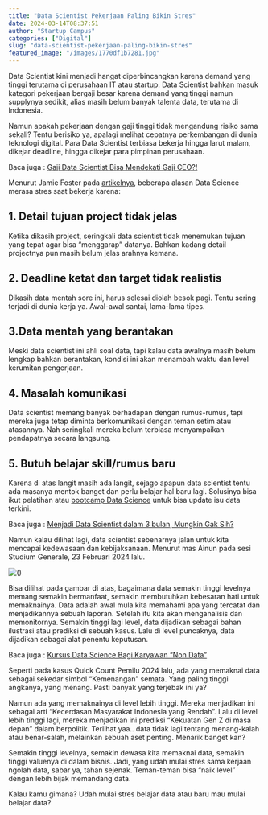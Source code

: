 ```yaml
---
title: "Data Scientist Pekerjaan Paling Bikin Stres"
date: 2024-03-14T08:37:51
author: "Startup Campus"
categories: ["Digital"]
slug: "data-scientist-pekerjaan-paling-bikin-stres"
featured_image: "/images/1770df1b7281.jpg"
---
```


Data Scientist kini menjadi hangat diperbincangkan karena demand yang tinggi terutama di perusahaan IT atau startup. Data Scientist bahkan masuk kategori pekerjaan bergaji besar karena demand yang tinggi namun supplynya sedikit, alias masih belum banyak talenta data, terutama di Indonesia.

Namun apakah pekerjaan dengan gaji tinggi tidak mengandung risiko sama sekali? Tentu berisiko ya, apalagi melihat cepatnya perkembangan di dunia teknologi digital. Para Data Scientist terbiasa bekerja hingga larut malam, dikejar deadline, hingga dikejar para pimpinan perusahaan.

Baca juga : [Gaji Data Scientist Bisa Mendekati Gaji CEO?!](https://startupcampus.id/blog/gaji-data-scientist-bisa-mendekati-gaji-ceo/)

Menurut Jamie Foster pada [artikelnya](https://www.jamiefosterscience.com/is-data-science-a-stressful-job), beberapa alasan Data Science merasa stres saat bekerja karena:

## 1. Detail tujuan project tidak jelas

Ketika dikasih project, seringkali data scientist tidak menemukan tujuan yang tepat agar bisa “menggarap” datanya. Bahkan kadang detail projectnya pun masih belum jelas arahnya kemana.

## 2. Deadline ketat dan target tidak realistis

Dikasih data mentah sore ini, harus selesai diolah besok pagi. Tentu sering terjadi di dunia kerja ya. Awal-awal santai, lama-lama tipes.

## 3.Data mentah yang berantakan

Meski data scientist ini ahli soal data, tapi kalau data awalnya masih belum lengkap bahkan berantakan, kondisi ini akan menambah waktu dan level kerumitan pengerjaan.

## 4. Masalah komunikasi

Data scientist memang banyak berhadapan dengan rumus-rumus, tapi mereka juga tetap diminta berkomunikasi dengan teman setim atau atasannya. Nah seringkali mereka belum terbiasa menyampaikan pendapatnya secara langsung.

## 5. Butuh belajar skill/rumus baru

Karena di atas langit masih ada langit, sejago apapun data scientist tentu ada masanya mentok banget dan perlu belajar hal baru lagi. Solusinya bisa ikut pelatihan atau [bootcamp Data Science](https://startupcampus.id/public-bootcamp/data-science) untuk bisa update isu data terkini.

Baca juga : [Menjadi Data Scientist dalam 3 bulan, Mungkin Gak Sih?](https://startupcampus.id/blog/menjadi-data-scientist-hanya-dalam-3-bulan-mungkin-gak-sih/)

Namun kalau dilihat lagi, data scientist sebenarnya jalan untuk kita mencapai kedewasaan dan kebijaksanaan. Menurut mas Ainun pada sesi Studium Generale, 23 Februari 2024 lalu.

![()](https://lh7-us.googleusercontent.com/PZXEOuv0XTzRaB_rcCLRMbPb_JciUU1VXtaCJngVckXnAmZr0_t_IUw9l1vrKsZyHiND-VAWFx9KLq2iCXB5TCircE8XEEZi-lQEX9HGBsaFLzy2M-4VQ-N-Wo-X7bo6jmx8YGq4WyvMmg7ga0XEx3g)

Bisa dilihat pada gambar di atas, bagaimana data semakin tinggi levelnya memang semakin bermanfaat, semakin membutuhkan kebesaran hati untuk memaknainya. Data adalah awal mula kita memahami apa yang tercatat dan menjadikannya sebuah laporan. Setelah itu kita akan menganalisis dan memonitornya. Semakin tinggi lagi level, data dijadikan sebagai bahan ilustrasi atau prediksi di sebuah kasus. Lalu di level puncaknya, data dijadikan sebagai alat penentu keputusan.

Baca juga : [Kursus Data Science Bagi Karyawan “Non Data”](https://startupcampus.id/blog/kursus-data-science-bagi-karyawan-non-data/)

Seperti pada kasus Quick Count Pemilu 2024 lalu, ada yang memaknai data sebagai sekedar simbol “Kemenangan” semata. Yang paling tinggi angkanya, yang menang. Pasti banyak yang terjebak ini ya?

Namun ada yang memaknainya di level lebih tinggi. Mereka menjadikan ini sebagai arti “Kecerdasan Masyarakat Indonesia yang Rendah”. Lalu di level lebih tinggi lagi, mereka menjadikan ini prediksi “Kekuatan Gen Z di masa depan” dalam berpolitik. Terlihat yaa.. data tidak lagi tentang menang-kalah atau benar-salah, melainkan sebuah aset penting. Menarik banget kan?

Semakin tinggi levelnya, semakin dewasa kita memaknai data, semakin tinggi valuenya di dalam bisnis. Jadi, yang udah mulai stres sama kerjaan ngolah data, sabar ya, tahan sejenak. Teman-teman bisa “naik level” dengan lebih bijak memandang data. 

Kalau kamu gimana? Udah mulai stres belajar data atau baru mau mulai belajar data?